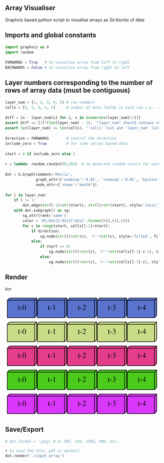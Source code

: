 ## Array Visualiser
Graphviz based python script to visualise arrays as 3d blocks of data

## Imports and global constants


```python
import graphviz as G
import random

FORWARDS = True   # to visualise array from left to right
BACKWARDS = False # to visualise array from right to left
```

## Layer numbers corresponding to the number of rows of array data (must be contiguous)


```python
layer_num = [1, 2, 3, 4, 5] # row numbers
cells = [5, 5, 5, 5, 5]     # number of data fields in each row i.e., columns in each row

diff = [x - layer_num[i] for i, x in enumerate(layer_num[1:])]
assert diff == [1]*(len(layer_num) - 1), '"layer_num" should contain contiguous numbers only'
assert len(layer_num) == len(cells), "'cells' list and 'layer_num' list should contain same number of entries"

direction = FORWARDS        # control the direction  
include_zero = True         # for time series based data

start = 0 if include_zero else 1

r = lambda: random.randint(0,255)  # to generate random colors for each row 

dot = G.Graph(comment='Matrix', 
              graph_attr={'nodesep':'0.02', 'ranksep':'0.02', 'bgcolor':'transparent'},
              node_attr={'shape':'box3d'})

for l in layer_num:
    if l != 1:
        dot.edge(str(l-1)+str(start), str(l)+str(start), style='invis') # invisible edges to contrain layout
    with dot.subgraph() as sg:
        sg.attr(rank='same')
        color = '#{:02x}{:02x}{:02x}'.format(r(),r(),r())
        for c in range(start, cells[l-1]+start):
            if direction:
                sg.node(str(l)+str(c), 't-'+str(c), style='filled', fillcolor=color)
            else:
                if start == 0:
                    sg.node(str(l)+str(c), 't-'+str(cells[l-1]-c-1), style='filled', fillcolor=color)
                else:
                    sg.node(str(l)+str(c), 't-'+str(cells[l-1]-c), style='filled', fillcolor=color)                    
```

## Render


```python
dot
```




![svg](output_5_0.svg)



## Save/Export


```python
# dot.format = 'jpeg' # or PDF, SVG, JPEG, PNG, etc. 
```


```python
# to save the file, pdf is default
dot.render('./input_array')
```
